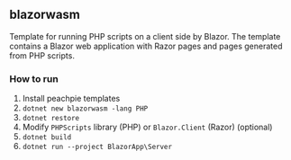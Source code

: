 ## blazorwasm

Template for running PHP scripts on a client side by Blazor. The template contains a Blazor web application with Razor pages and pages generated from PHP scripts. 

### How to run
1. Install peachpie templates
2. `dotnet new blazorwasm -lang PHP`
3. `dotnet restore`
4.  Modify `PHPScripts` library (PHP) or ```Blazor.Client``` (Razor) (optional)
5. `dotnet build`
6. `dotnet run --project BlazorApp\Server`
